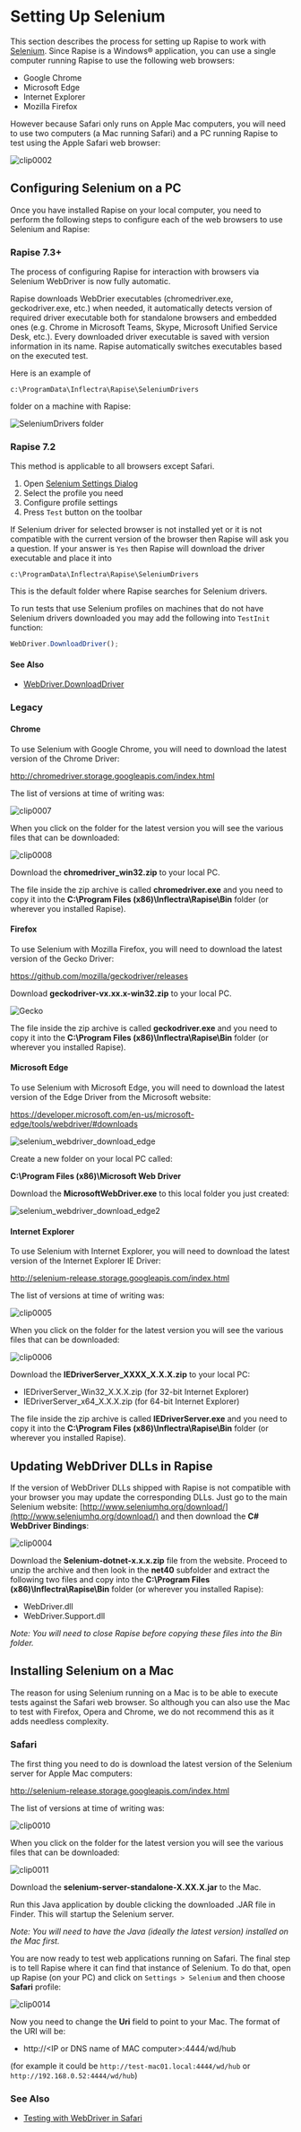 # Setting Up Selenium

This section describes the process for setting up Rapise to work with [Selenium](selenium_webdriver.md). Since Rapise is a Windows® application, you can use a single computer running Rapise to use the following web browsers:

- Google Chrome
- Microsoft Edge
- Internet Explorer
- Mozilla Firefox

However because Safari only runs on Apple Mac computers, you will need to use two computers (a Mac running Safari) and a PC running Rapise to test using the Apple Safari web browser:

![clip0002](./img/setting_up_selenium1.png)

## Configuring Selenium on a PC

Once you have installed Rapise on your local computer, you need to perform the following steps to configure each of the web browsers to use Selenium and Rapise:

### Rapise 7.3+

The process of configuring Rapise for interaction with browsers via Selenium WebDriver is now fully automatic.

Rapise downloads WebDrier executables (chromedriver.exe, geckodriver.exe, etc.) when needed, it automatically detects version of required driver executable both for standalone browsers and embedded ones (e.g. Chrome in Microsoft Teams, Skype, Microsoft Unified Service Desk, etc.). Every downloaded driver executable is saved with version information in its name. Rapise automatically switches executables based on the executed test.

Here is an example of

```
c:\ProgramData\Inflectra\Rapise\SeleniumDrivers 
```

folder on a machine with Rapise:

![SeleniumDrivers folder](./img/selenium_drivers_folder.png)
### Rapise 7.2

This method is applicable to all browsers except Safari.

1. Open [Selenium Settings Dialog](selenium_settings_dialog.md)
2. Select the profile you need
3. Configure profile settings
4. Press `Test` button on the toolbar

If Selenium driver for selected browser is not installed yet or it is not compatible with the current version of the browser then Rapise will ask you a question. If your answer is `Yes` then Rapise will download the driver executable and place it into

```
c:\ProgramData\Inflectra\Rapise\SeleniumDrivers 
```

This is the default folder where Rapise searches for Selenium drivers.

To run tests that use Selenium profiles on machines that do not have Selenium drivers downloaded you may add the following into `TestInit` function:

```javascript
WebDriver.DownloadDriver();
```

#### See Also

- [WebDriver.DownloadDriver](/Libraries/WebDriver/#downloaddriver)

### Legacy

#### Chrome

To use Selenium with Google Chrome, you will need to download the latest version of the Chrome Driver:

<http://chromedriver.storage.googleapis.com/index.html>

The list of versions at time of writing was:

![clip0007](./img/setting_up_selenium8.png)

When you click on the folder for the latest version you will see the various files that can be downloaded:

![clip0008](./img/setting_up_selenium9.png)

Download the **chromedriver\_win32.zip** to your local PC.

The file inside the zip archive is called **chromedriver.exe** and you need to copy it into the **C:\\Program Files
(x86)\\Inflectra\\Rapise\\Bin** folder (or wherever you installed Rapise).


#### Firefox

To use Selenium with Mozilla Firefox, you will need to download the latest version of the Gecko Driver:

<https://github.com/mozilla/geckodriver/releases>

Download **geckodriver-vx.xx.x-win32.zip**  to your local PC.

![Gecko](./img/setting_up_selenium_gecko.png)

The file inside the zip archive is called **geckodriver.exe** and you need to copy it into the **C:\\Program Files
(x86)\\Inflectra\\Rapise\\Bin** folder (or wherever you installed Rapise).

#### Microsoft Edge

To use Selenium with Microsoft Edge, you will need to download the latest version of the Edge Driver from the Microsoft website:

<https://developer.microsoft.com/en-us/microsoft-edge/tools/webdriver/#downloads>

![selenium\_webdriver\_download\_edge](./img/setting_up_selenium4.png)

Create a new folder on your local PC called:

**C:\\Program Files (x86)\\Microsoft Web Driver**

Download the **MicrosoftWebDriver.exe** to this local folder you just created:

![selenium\_webdriver\_download\_edge2](./img/setting_up_selenium5.png)

#### Internet Explorer

To use Selenium with Internet Explorer, you will need to download the latest version of the Internet Explorer IE Driver:

<http://selenium-release.storage.googleapis.com/index.html>

The list of versions at time of writing was:

![clip0005](./img/setting_up_selenium6.png)

When you click on the folder for the latest version you will see the various files that can be downloaded:

![clip0006](./img/setting_up_selenium7.png)

Download the **IEDriverServer\_XXXX\_X.X.X.zip** to your local PC:

- IEDriverServer\_Win32\_X.X.X.zip (for 32-bit Internet Explorer)
- IEDriverServer\_x64\_X.X.X.zip (for 64-bit Internet Explorer)

The file inside the zip archive is called **IEDriverServer.exe** and you need to copy it into the **C:\\Program Files
(x86)\\Inflectra\\Rapise\\Bin** folder (or wherever you installed Rapise).

## Updating WebDriver DLLs in Rapise

If the version of WebDriver DLLs shipped with Rapise is not compatible with your browser you may update the corresponding DLLs. Just go to the main Selenium website: [http://www.seleniumhq.org/download/](http://www.seleniumhq.org/download/) and then download the **C# WebDriver Bindings**:

![clip0004](./img/setting_up_selenium3.png)

Download the **Selenium-dotnet-x.x.x.zip** file from the website. Proceed to unzip the archive and then look in the **net40** subfolder
and extract the following two files and copy into the **C:\\Program Files (x86)\\Inflectra\\Rapise\\Bin** folder (or wherever you installed Rapise):

- WebDriver.dll
- WebDriver.Support.dll

*Note: You will need to close Rapise before copying these files into the Bin folder.*

## Installing Selenium on a Mac

The reason for using Selenium running on a Mac is to be able to execute tests against the Safari web browser. So although you can also use the Mac to test with Firefox, Opera and Chrome, we do not recommend this as it adds needless complexity.

### Safari

The first thing you need to do is download the latest version of the Selenium server for Apple Mac computers:

<http://selenium-release.storage.googleapis.com/index.html>

The list of versions at time of writing was:

![clip0010](./img/setting_up_selenium6.png)

When you click on the folder for the latest version you will see the various files that can be downloaded:

![clip0011](./img/setting_up_selenium7.png)

Download the **selenium-server-standalone-X.XX.X.jar** to the Mac.

Run this Java application by double clicking the downloaded .JAR file in Finder. This will startup the Selenium server.

*Note: You will need to have the Java (ideally the latest version) installed on the Mac first.*

You are now ready to test web applications running on Safari. The final step is to tell Rapise where it can find that instance of Selenium. To do that, open up Rapise (on your PC) and click on `Settings > Selenium` and then choose **Safari** profile:

![clip0014](./img/setting_up_selenium14.png)

Now you need to change the **Uri** field to point to your Mac. The format of the URI will be:

- http://&lt;IP or DNS name of MAC computer&gt;:4444/wd/hub

(for example it could be `http://test-mac01.local:4444/wd/hub` or `http://192.168.0.52:4444/wd/hub`)

### See Also
- [Testing with WebDriver in Safari](https://developer.apple.com/documentation/webkit/testing_with_webdriver_in_safari)